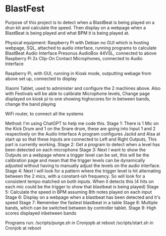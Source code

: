 # BlastFest

Purpose of this project is to detect when a BlastBeat is being played on a drun kit and calculate the speed.
Then display on a webpage when a BlastBeat is being played and what BPM it is being played at.

Physical equipment:
Raspberry Pi with Debian no GUI which is hosting webpage, SQL, attached to audio interface, running programs to calculate BlastBeat
Audio Interface Presonus AudioBox 44VSL, connected to above Raspberry Pi
2x Clip-On Contact Microphones, connected to Audio Interface

Raspberry Pi, with GUI, running in Kiosk mode, outputting webage from above set up, connected to display

Xiaomi Tablet, used to administer and configure the 2 machines above. Also with Festivals will be able to calibrate Microphone levels, Change page displayed on kiosk pi to one showing highscores for in between bands, change the band playing

WiFi router, to connect all the systems

Method:
I'm using ChatGPT to help me code this.
Stage 1:
There is 1 Mic on the Kick Drum and 1 on the Snare drum, these are going into Input 1 and 2 respectively on the Audio Interface
A program configures Jackd and Alsa at start up so that these Inputs are connected to Left and Right Outputs, This part is currently working.
Stage 2:
Get a program to detect when a level has been detected on each microphone
Stage 3:
Next I want to show the Outputs on a webpage where a trigger level can be set, this will be the calibration page and mean that the trigger levels can be dynamically adjusted without having to manually adjust the levels on the audio interface.
Stage 4:
Next I will look for a pattern where the trigger level is hit alternating between the 2 mics, with a constant-ish frequency. So will look for a consistent tempo matched on both inputs.
When it detects this (4 hits on each mic could be the trigger to show that blastbeat is being played) 
Stage 5:
Calculate the speed in BPM assuming 8th notes played on each input
Stage 6:
Display on a webpage when a blastbeat has been detected and it's speed
Stage 7:
Remember the fastest blastbeat in a table
Stage 8:
Multiple bands, which can be switched between by controller tablet.
Stage 9: 
High scores displayed inbetween bands

Programs run:
/scripts/purge.sh in Cronjopb at reboot
/scripts/start.sh in Cronjob at reboot

